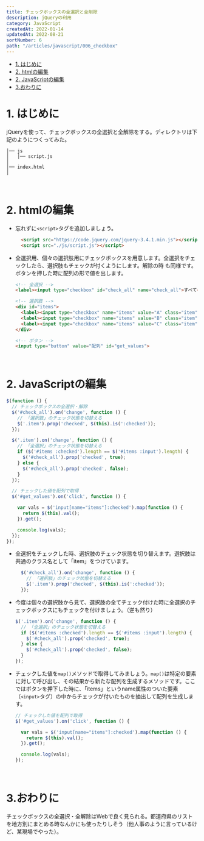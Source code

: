 ```yaml
---
title: チェックボックスの全選択と全削除
description: jQueryの利用
category: JavaScript
createdAt: 2022-01-14
updatedAt: 2022-08-21
sortNumber: 6
path: "/articles/javascript/006_checkbox"
---
```


<nuxt-content-wrapper>

<!-- code_chunk_output -->
- [1. はじめに](#1-はじめに)
- [2. htmlの編集](#2-htmlの編集)
- [2. JavaScriptの編集](#2-javascriptの編集)
- [3.おわりに](#3おわりに)


# 1. はじめに
jQueryを使って、チェックボックスの全選択と全解除をする。ディレクトリは下記のようにつくってみた。
```
│── js
│   │── script.js
│
│── index.html  
│  
```

<br>

# 2. htmlの編集
- 忘れずに`<script>`タグを追加しましょう。
  ```html
    <script src="https://code.jquery.com/jquery-3.4.1.min.js"></script>
    <script src="./js/script.js"></script>
  ```

- 全選択用、個々の選択肢用にチェックボックスを用意します。全選択をチェックしたら、選択肢もチェックが付くようにします。解除の時		も同様です。ボタンを押した時に配列の形で値を出します。
  ```html
  <!-- 全選択 -->
  <label><input type="checkbox" id="check_all" name="check_all">すべて</label>

  <!-- 選択肢 -->
  <div id="items">
    <label><input type="checkbox" name="items" value="A" class="item">選択肢A</label>
    <label><input type="checkbox" name="items" value="B" class="item">選択肢B</label>
    <label><input type="checkbox" name="items" value="C" class="item">選択肢C</label>
  </div>

  <!-- ボタン -->
  <input type="button" value="配列" id="get_values">
  ```

<br>

# 2. JavaScriptの編集
```js
$(function () {
  // チェックボックスの全選択・解除
  $('#check_all').on('change', function () {
    // 「選択肢」のチェック状態を切替える
    $('.item').prop('checked', $(this).is(':checked'));
  });

  $('.item').on('change', function () {
    // 「全選択」のチェック状態を切替える
    if ($('#items :checked').length == $('#items :input').length) {
      $('#check_all').prop('checked', true);
    } else {
      $('#check_all').prop('checked', false);
    }
  });

  // チェックした値を配列で取得
  $('#get_values').on('click', function () {

    var vals = $('input[name="items"]:checked').map(function () {
      return $(this).val();
    }).get();

    console.log(vals);
  });
});
```
- 全選択をチェックした時、選択肢のチェック状態を切り替えます。選択肢は共通のクラス名として「item」をつけています。
  ```js
    $('#check_all').on('change', function () {
      // 「選択肢」のチェック状態を切替える
      $('.item').prop('checked', $(this).is(':checked'));
    });
  ```

- 今度は個々の選択肢から見て、選択肢の全てチェック付けた時に全選択のチェックボックスにもチェックを付けましょう。（逆も然り）
  ```js
  $('.item').on('change', function () {
    // 「全選択」のチェック状態を切替える
    if ($('#items :checked').length == $('#items :input').length) {
      $('#check_all').prop('checked', true);
    } else {
      $('#check_all').prop('checked', false);
    }
  });

- チェックした値を`map()`メソッドで取得してみましょう。`map()`は特定の要素に対して呼び出し、その結果から新たな配列を生成するメソッドです。ここではボタンを押下した時に、「items」というname属性のついた要素（`<input>`タグ）の中からチェックが付いたものを抽出して配列を生成します。
  ```js
  // チェックした値を配列で取得
  $('#get_values').on('click', function () {

    var vals = $('input[name="items"]:checked').map(function () {
      return $(this).val();
    }).get();

    console.log(vals);
  });
  ```

<br>

# 3.おわりに
チェックボックスの全選択・全解除はWebで良く見られる。都道府県のリストを地方別にまとめる時なんかにも使ったりしそう（他人事のように言っているけど、某現場でやった）。

</nuxt-content-wrapper>
